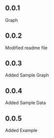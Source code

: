 ## 0.0.1
Graph

## 0.0.2
Modified readme file

## 0.0.3
Added Sample Graph 

## 0.0.4
Added Sample Data

## 0.0.5
Added Example